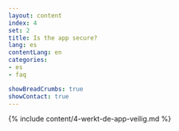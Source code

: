 ```yaml
---
layout: content
index: 4
set: 2
title: Is the app secure?
lang: es
contentLang: en
categories:
- es
- faq

showBreadCrumbs: true
showContact: true
---
```

{% include content/4-werkt-de-app-veilig.md %}
